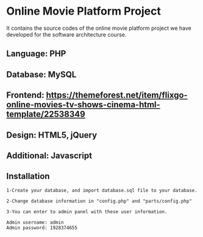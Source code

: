 # Online Movie Platform Project 
It contains the source codes of the online movie platform project we have developed for the software architecture course.

## Language: PHP
## Database: MySQL
## Frontend: https://themeforest.net/item/flixgo-online-movies-tv-shows-cinema-html-template/22538349
## Design: HTML5, jQuery
## Additional: Javascript

## Installation
```
1-Create your database, and import database.sql file to your database.

2-Change database information in "config.php" and "parts/config.php"

3-You can enter to admin panel with these user information.

Admin username: admin
Admin password: 1928374655 
```
